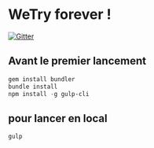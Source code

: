 # WeTry forever !

[![Gitter](https://badges.gitter.im/wetryio/community.svg)](https://gitter.im/wetryio/community?utm_source=badge&utm_medium=badge&utm_campaign=pr-badge)

## Avant le premier lancement

```ps1
gem install bundler
bundle install
npm install -g gulp-cli
```

## pour lancer en local

```ps1
gulp
```
